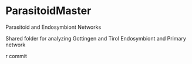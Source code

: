 # ParasitoidMaster
Parasitoid and Endosymbiont Networks

Shared folder for analyzing Gottingen and Tirol Endosymbiont and Primary network

r commit
